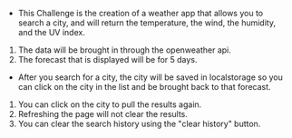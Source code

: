 * This Challenge is the creation of a weather app that allows you to search a city, and will return the temperature, the wind, the humidity, and the UV index.

1. The data will be brought in through the openweather api.
2. The forecast that is displayed will be for 5 days.

* After you search for a city, the city will be saved in localstorage so you can click on the city in the list and be brought back to that forecast.

1. You can click on the city to pull the results again.
2. Refreshing the page will not clear the results.
3. You can clear the search history using the "clear history" button.

